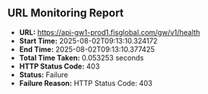 ## URL Monitoring Report

- **URL:** https://api-gw1-prod1.fisglobal.com/gw/v1/health
- **Start Time:** 2025-08-02T09:13:10.324172
- **End Time:** 2025-08-02T09:13:10.377425
- **Total Time Taken:** 0.053253 seconds
- **HTTP Status Code:** 403
- **Status:** Failure
- **Failure Reason:** HTTP Status Code: 403
